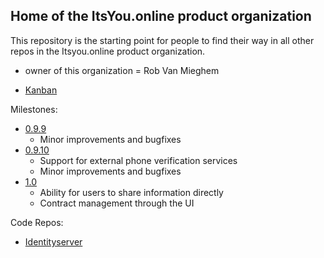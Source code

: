 ## Home of the ItsYou.online product organization

This repository is the starting point for people to find their way in all other repos in the Itsyou.online product organization.

- owner of this organization = Rob Van Mieghem

- [Kanban](https://waffle.io/itsyouonline/home)


Milestones:
- [0.9.9](https://waffle.io/itsyouonline/home?milestone=0.9.9)
  * Minor improvements and bugfixes
- [0.9.10](https://waffle.io/itsyouonline/home?milestone=0.9.10)
  * Support for external phone verification services
  * Minor improvements and bugfixes
- [1.0](https://waffle.io/itsyouonline/home?milestone=1.0)
  * Ability for users to share information directly
  * Contract management through the UI

Code Repos:
- [Identityserver](https://github.com/itsyouonline/identityserver)



